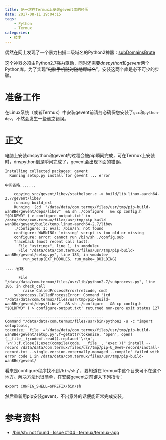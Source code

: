 ```yaml
---
title: 记一次在Termux上安装gevent库的经历
date: 2017-08-11 19:04:15
tags:
    - Python
    - Termux
categories:
  - 技术
---
```


偶然在网上发现了一个暴力扫描二级域名的Python2神器：[subDomainsBrute](https://github.com/lijiejie/subDomainsBrute)

这个神器必须由Python2.7<s>强力</s>驱动，同时还需要*dnspython*和*gevent*两个Python库。为了实现“<s>电脑手机随时随地爆域名</s>”，安装这两个库是必不可少的步骤。

<!-- MORE -->

# 准备工作
在Linux系统（或者Termux）中安装gevent前请务必确保您安装了`gcc`和`python-dev`，不然会发生一些谜之错误。

# 正文
电脑上安装dnspython和gevent的过程会被pip瞬间完成，可在Termux上安装时，dnspython倒是瞬间完成了，gevent会出现下面的错误。

``` shell
Installing collected packages: gevent
  Running setup.py install for gevent ... error
    
中间省略.......

    copying src/gevent/libev/stathelper.c -> build/lib.linux-aarch64-2.7/gevent/libev
    running build_ext
    Running '(cd  "/data/data/com.termux/files/usr/tmp/pip-build-wanBBe/gevent/deps/libev"  && sh ./configure   && cp config.h "$OLDPWD" ) > configure-output.txt' in /data/data/com.termux/files/usr/tmp/pip-build-wanBBe/gevent/build/temp.linux-aarch64-2.7/libev
    ./configure: 1: eval: /bin/sh: not found
    configure: WARNING: 'missing' script is too old or missing
    configure: error: cannot run /bin/sh ./config.sub
    Traceback (most recent call last):
      File "<string>", line 1, in <module>
      File "/data/data/com.termux/files/usr/tmp/pip-build-wanBBe/gevent/setup.py", line 183, in <module>
        run_setup(EXT_MODULES, run_make=_BUILDING)
      
.....省略

      File "/data/data/com.termux/files/usr/lib/python2.7/subprocess.py", line 186, in check_call
        raise CalledProcessError(retcode, cmd)
    subprocess.CalledProcessError: Command '(cd  "/data/data/com.termux/files/usr/tmp/pip-build-wanBBe/gevent/deps/libev"  && sh ./configure   && cp config.h "$OLDPWD" ) > configure-output.txt' returned non-zero exit status 127

    ----------------------------------------
Command "/data/data/com.termux/files/usr/bin/python2 -u -c "import setuptools, tokenize;__file__='/data/data/com.termux/files/usr/tmp/pip-build-wanBBe/gevent/setup.py';f=getattr(tokenize, 'open', open)(__file__);code=f.read().replace('\r\n', '\n');f.close();exec(compile(code, __file__, 'exec'))" install --record /data/data/com.termux/files/usr/tmp/pip-U_0ve9-record/install-record.txt --single-version-externally-managed --compile" failed with error code 1 in /data/data/com.termux/files/usr/tmp/pip-build-wanBBe/gevent/
```

看来是configure程序找不到`/bin/sh`了，要知道在Termux中这个目录可不在这个地方。解决方法也很简单，在安装gevent之前键入下列指令：

``` shell
export CONFIG_SHELL=$PREFIX/bin/sh
```

然后重新用pip安装gevent，不出意外的话便能正常完成安装。

# 参考资料
- [/bin/sh: not found · Issue #104 · termux/termux-app](https://github.com/termux/termux-app/issues/104)
